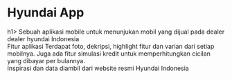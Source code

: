 <h1>Hyundai App</h1>h1>
Sebuah aplikasi mobile untuk menunjukan mobil yang dijual pada dealer dealer hyundai Indonesia
<br>
<bold>Fitur aplikasi</bold>
Terdapat foto, dekripsi, highlight fitur dan varian dari setiap mobilnya. Juga ada fitur simulasi kredit untuk memperhitungkan cicilan yang dibayar per bulannya. 
<br>
Inspirasi dan data diambil dari website resmi Hyundai Indonesia
 
